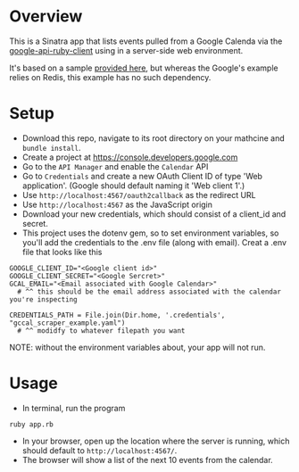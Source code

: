 # Overview

This is a Sinatra app that lists events pulled from a Google Calenda via the 
[google-api-ruby-client](https://github.com/google/google-api-ruby-client)
using in a server-side web environment.

It's based on a sample 
[provided here](https://github.com/google/google-api-ruby-client/tree/master/samples/web),
but whereas the Google's example relies on Redis, this example has no such dependency. 

# Setup

* Download this repo, navigate to its root directory on your mathcine and `bundle install`.
* Create a project at https://console.developers.google.com
* Go to the `API Manager` and enable the `Calendar` API
* Go to `Credentials` and create a new OAuth Client ID of type 
'Web application'. (Google should default naming it 'Web client 1'.)
* Use `http://localhost:4567/oauth2callback` as the redirect URL
* Use `http://localhost:4567` as the JavaScript origin
* Download your new credentials, which should consist of a client_id and secret.
* This project uses the dotenv gem, so to set environment variables, so you'll
add the credentials to the .env file (along with email).  Creat a .env file that looks like this

```
GOOGLE_CLIENT_ID="<Google client id>"   
GOOGLE_CLIENT_SECRET="<Google Sercret>" 
GCAL_EMAIL="<Email associated with Google Calendar>"
  # ^^ this should be the email address associated with the calendar you're inspecting

CREDENTIALS_PATH = File.join(Dir.home, '.credentials', "gccal_scraper_example.yaml")
  # ^^ modidfy to whatever filepath you want
```
NOTE: without the environment variables about, your app will not run.



# Usage
* In terminal, run the program

```
ruby app.rb
```

* In your browser, open up the location where the server is running, which 
should default to `http://localhost:4567/`.
* The browser will show a list of the next 10 events from the calendar. 
